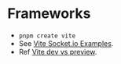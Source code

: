 <h1>Frameworks</h1>
<ul>
    <li><code>pnpm create vite</code></li>
    <li>See <a href="https://github.com/wdwang09/vite-socket.io-examples">Vite Socket.io Examples</a>.</li>
    <li>Ref <a href="https://www.geeksforgeeks.org/what-is-the-difference-between-vite-and-vite-preview/">Vite dev vs preview</a>.</li>
</ul>